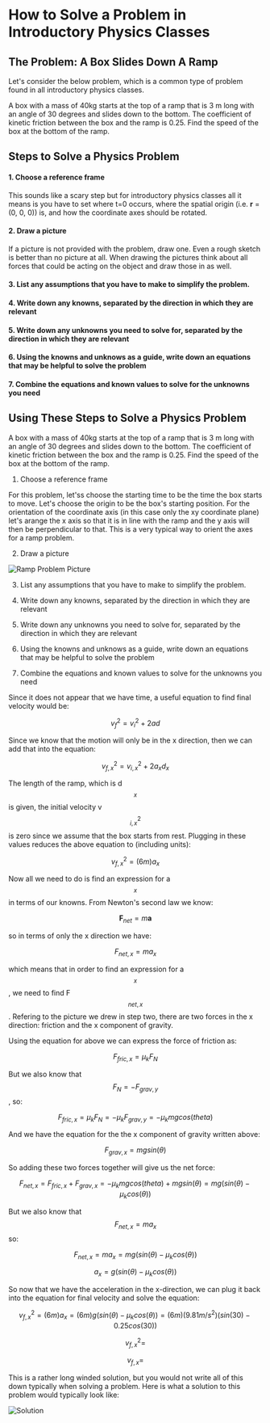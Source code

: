 # How to Solve a Problem in Introductory Physics Classes

## The Problem: A Box Slides Down A Ramp

Let's consider the below problem, which is a common type of problem found in all introductory physics classes.

A box with a mass of 40kg starts at the top of a ramp that is 3 m long with an angle of 30 degrees and slides down to the bottom.  The coefficient of kinetic friction between the box and the ramp is 0.25.  Find the speed of the box at the bottom of the ramp.

## Steps to Solve a Physics Problem

#### 1. Choose a reference frame

This sounds like a scary step but for introductory physics classes all it means is you have to set where t=0 occurs, where the spatial origin (i.e. **r** = (0, 0, 0)) is, and how the coordinate axes should be rotated.

#### 2. Draw a picture

If a picture is not provided with the problem, draw one.  Even a rough sketch is better than no picture at all.  When drawing the pictures think about all forces that could be acting on the object and draw those in as well.

#### 3. List any assumptions that you have to make to simplify the problem.

#### 4. Write down any knowns, separated by the direction in which they are relevant

#### 5. Write down any unknowns you need to solve for, separated by the direction in which they are relevant

#### 6. Using the knowns and unknows as a guide, write down an equations that may be helpful to solve the problem

#### 7. Combine the equations and known values to solve for the unknowns you need

## Using These Steps to Solve a Physics Problem

A box with a mass of 40kg starts at the top of a ramp that is 3 m long with an angle of 30 degrees and slides down to the bottom.  The coefficient of kinetic friction between the box and the ramp is 0.25.  Find the speed of the box at the bottom of the ramp.

1. Choose a reference frame

For this problem, let'ss choose the starting time to be the time the box starts to move.  Let's choose the origin to be the box's starting position.  For the orientation of the coordinate axis (in this case only the xy coordinate plane) let's arange the x axis so that it is in line with the ramp and the y axis will then be perpendicular to that.  This is a very typical way to orient the axes for a ramp problem.

2. Draw a picture

![Ramp Problem Picture](ramp.png)

3. List any assumptions that you have to make to simplify the problem.

4. Write down any knowns, separated by the direction in which they are relevant

5. Write down any unknowns you need to solve for, separated by the direction in which they are relevant

6. Using the knowns and unknows as a guide, write down an equations that may be helpful to solve the problem

7. Combine the equations and known values to solve for the unknowns you need

Since it does not appear that we have time, a useful equation to find final velocity would be:

$$v_f^2 = v_i^2 + 2ad$$

Since we know that the motion will only be in the x direction, then we can add that into the equation:

$$v_{f,x}^2 = v_{i,x}^2 + 2a_xd_x$$

The length of the ramp, which is d$$_x$$ is given, the initial velocity v$$_{i,x}^2$$ is zero since we assume that the box starts from rest.  Plugging in these values reduces the above equation to (including units):

$$v_{f,x}^2 = (6m)a_x$$

Now all we need to do is find an expression for a$$_x$$ in terms of our knowns.  From Newton's second law we know:

$$\textbf{F}_{net} = m\textbf{a}$$

so in terms of only the x direction we have:

$$F_{net,x} = ma_x$$

which means that in order to find an expression for a$$_x$$, we need to find F$$_{net,x}$$.  Refering to the picture we drew in step two, there are two forces in the x direction: friction and the x component of gravity.

Using the equation for above we can express the force of friction as:

$$F_{fric,x} = \mu_kF_N$$

But we also know that $$F_N = -F_{grav,y}$$, so:

$$F_{fric,x} = \mu_kF_N = -\mu_kF_{grav,y} = -\mu_kmgcos(
theta)$$

And we have the equation for the the x component of gravity written above:

$$F_{grav,x} = mgsin(\theta)$$

So adding these two forces together will give us the net force:

$$F_{net,x} = F_{fric,x} + F_{grav,x} = -\mu_kmgcos(
theta) + mgsin(\theta) = mg(sin(\theta) - \mu_kcos(\theta))$$

But we also know that $$F_{net,x} = ma_x$$ so:

$$F_{net,x} = ma_x = mg(sin(\theta) - \mu_kcos(\theta))$$

$$a_x =  g(sin(\theta) - \mu_kcos(\theta))$$

So now that we have the acceleration in the x-direction, we can plug it back into the equation for final velocity and solve the equation:

$$v_{f,x}^2 = (6m)a_x = (6m)g(sin(\theta) - \mu_kcos(\theta)) = (6m)(9.81m/s^2)(sin(30) - 0.25cos(30))$$

$$v_{f,x}^2 = $$

$$v_{f,x} = $$ 

This is a rather long winded solution, but you would not write all of this down typically when solving a problem.  Here is what a solution to this problem would typically look like:

![Solution](solution.png)
